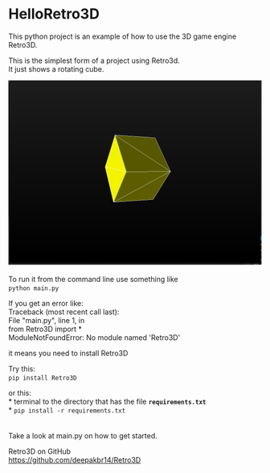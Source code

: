 # HelloRetro3D

This python project is an example of how to use the 3D game engine Retro3D.

This is the simplest form of a project using Retro3d.  
It just shows a rotating cube. 

![Hello World](https://github.com/deepakbr14/Retro3D/blob/master/doc/HelloWorldScreenShot.png?raw=True)
<BR><BR>
To run it from the command line use something like  
```python main.py```

If you get an error like:  
Traceback (most recent call last):  
File "main.py", line 1, in  
from Retro3D import *  
ModuleNotFoundError: No module named 'Retro3D'  

it means you need to install Retro3D

Try this:  
```pip install Retro3D```

or this:  
    * terminal to the directory that has the file **`requirements.txt`**  
    * ```pip install -r requirements.txt```
<BR><BR><BR>
Take a look at main.py on how to get started.

Retro3D on GitHub  
https://github.com/deepakbr14/Retro3D 


